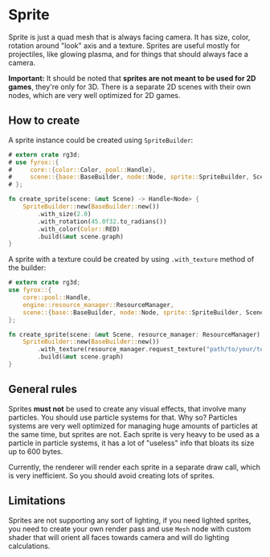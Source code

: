 # Sprite

Sprite is just a quad mesh that is always facing camera. It has size, color, rotation around "look" axis and a texture.
Sprites are useful mostly for projectiles, like glowing plasma, and for things that should always face a camera.

**Important:** It should be noted that **sprites are not meant to be used for 2D games**, they're only for 3D. 
There is a separate 2D scenes with their own nodes, which are very well optimized for 2D games.

## How to create

A sprite instance could be created using `SpriteBuilder`:

```rust
# extern crate rg3d;
# use fyrox::{
#     core::{color::Color, pool::Handle},
#     scene::{base::BaseBuilder, node::Node, sprite::SpriteBuilder, Scene},
# };

fn create_sprite(scene: &mut Scene) -> Handle<Node> {
    SpriteBuilder::new(BaseBuilder::new())
        .with_size(2.0)
        .with_rotation(45.0f32.to_radians())
        .with_color(Color::RED)
        .build(&mut scene.graph)
}
```

A sprite with a texture could be created by using `.with_texture` method of the builder:

```rust
# extern crate rg3d;
use fyrox::{
    core::pool::Handle,
    engine::resource_manager::ResourceManager,
    scene::{base::BaseBuilder, node::Node, sprite::SpriteBuilder, Scene},
};

fn create_sprite(scene: &mut Scene, resource_manager: ResourceManager) -> Handle<Node> {
    SpriteBuilder::new(BaseBuilder::new())
        .with_texture(resource_manager.request_texture("path/to/your/texture.png"))
        .build(&mut scene.graph)
}
```

## General rules

Sprites **must not** be used to create any visual effects, that involve many particles. You should use particle
systems for that. Why so? Particles systems are very well optimized for managing huge amounts of particles at the
same time, but sprites are not. Each sprite is very heavy to be used as a particle in particle systems, it has
a lot of "useless" info that bloats its size up to 600 bytes. 

Currently, the renderer will render each sprite in a separate draw call, which is very inefficient. So you should 
avoid creating lots of sprites.

## Limitations

Sprites are not supporting any sort of lighting, if you need lighted sprites, you need to create your own render
pass and use `Mesh` node with custom shader that will orient all faces towards camera and will do lighting 
calculations. 